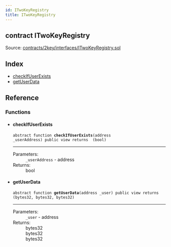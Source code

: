 ```yaml
---
id: ITwoKeyRegistry
title: ITwoKeyRegistry
---
```


<div class="contract-doc"><div class="contract"><h2 class="contract-header"><span class="contract-kind">contract</span> ITwoKeyRegistry</h2><div class="source">Source: <a href="https://github.com/2keynet/web3-alpha/blob/v0.0.3/contracts/2key/interfaces/ITwoKeyRegistry.sol" target="_blank">contracts/2key/interfaces/ITwoKeyRegistry.sol</a></div></div><div class="index"><h2>Index</h2><ul><li><a href="ITwoKeyRegistry.html#checkIfUserExists">checkIfUserExists</a></li><li><a href="ITwoKeyRegistry.html#getUserData">getUserData</a></li></ul></div><div class="reference"><h2>Reference</h2><div class="functions"><h3>Functions</h3><ul><li><div class="item function"><span id="checkIfUserExists" class="anchor-marker"></span><h4 class="name">checkIfUserExists</h4><div class="body"><code class="signature"><span>abstract </span>function <strong>checkIfUserExists</strong><span>(address _userAddress) </span><span>public </span><span>view </span><span>returns  (bool) </span></code><hr/><dl><dt><span class="label-parameters">Parameters:</span></dt><dd><div><code>_userAddress</code> - address</div></dd><dt><span class="label-return">Returns:</span></dt><dd>bool</dd></dl></div></div></li><li><div class="item function"><span id="getUserData" class="anchor-marker"></span><h4 class="name">getUserData</h4><div class="body"><code class="signature"><span>abstract </span>function <strong>getUserData</strong><span>(address _user) </span><span>public </span><span>view </span><span>returns  (bytes32, bytes32, bytes32) </span></code><hr/><dl><dt><span class="label-parameters">Parameters:</span></dt><dd><div><code>_user</code> - address</div></dd><dt><span class="label-return">Returns:</span></dt><dd>bytes32</dd><dd>bytes32</dd><dd>bytes32</dd></dl></div></div></li></ul></div></div></div>
